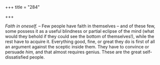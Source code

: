 +++
title = "284"

+++

*Faith in oneself.* – Few people have faith in themselves – and of these few, some possess it as a useful blindness or partial eclipse of the mind \(what would they behold if they could see the bottom of themselves\!\), while the rest have to acquire it. Everything good, fine, or great they do is first of all an argument against the sceptic inside them. They have to convince or persuade *him,* and that almost requires genius. These are the great self-dissatisfied people.


